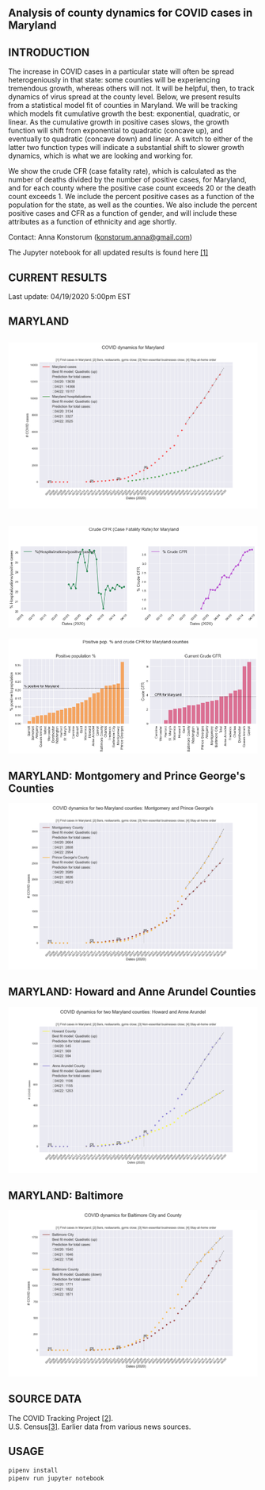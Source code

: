 Analysis of county dynamics for COVID cases in Maryland
------------

INTRODUCTION
------------
The increase in COVID cases in a particular state will often be spread heterogeniously in that state: some counties will be experiencing tremendous growth, whereas others will not.  It will be helpful, then, to track dynamics of virus spread at the county level.  Below, we present results from a statistical model fit of counties in Maryland.  We will be tracking which models fit cumulative growth the best: exponential, quadratic, or linear.  As the cumulative growth in positive cases slows, the growth function will shift from exponential to quadratic (concave up), and eventually to quadratic (concave down) and linear.  A switch to either of the latter two function types will indicate a substantial shift to slower growth dynamics, which is what we are looking and working for.

We show the crude CFR (case fatality rate), which is calculated as the number of deaths divided by the number of positive cases, for Maryland, and for each county where the positive case count exceeds 20 or the death count exceeds 1.  We include the percent positive cases as a function of the population for the state, as well as the counties.  We also include the percent positive cases and CFR as a function of gender, and will include these attributes as a function of ethnicity and age shortly.

Contact: Anna Konstorum (konstorum.anna@gmail.com)

The Jupyter notebook for all updated results is found here [[1]](https://github.com/akonstodata/md_county_covid/blob/master/code/MD_COVID_Dynamics_model_choose.ipynb)

CURRENT RESULTS
------------
Last update: 04/19/2020 5:00pm EST

MARYLAND
------------

![](https://github.com/akonstodata/md_county_covid/blob/master/results/MD_COVID_update.png)
------------
![](https://github.com/akonstodata/md_county_covid/blob/master/results/MD_COVID_percent.png)
------------
![](https://github.com/akonstodata/md_county_covid/blob/master/results/MD_COVID_county_stats.png)

MARYLAND: Montgomery and Prince George's Counties
------------
![](https://github.com/akonstodata/md_county_covid/blob/master/results/MD_COVID_Mont_Prince_update.png)

MARYLAND: Howard and Anne Arundel Counties
------------
![](https://github.com/akonstodata/md_county_covid/blob/master/results/MD_COVID_Howard_AA_update.png)

MARYLAND: Baltimore
------------
![](https://github.com/akonstodata/md_county_covid/blob/master/results/MD_COVID_Baltimore_update.png)

SOURCE DATA
------------
The COVID Tracking Project [[2]](https://covidtracking.com/).  
U.S. Census[[3]](https://census.gov/).
Earlier data from various news sources.


USAGE
------------
```
pipenv install
pipenv run jupyter notebook
```
